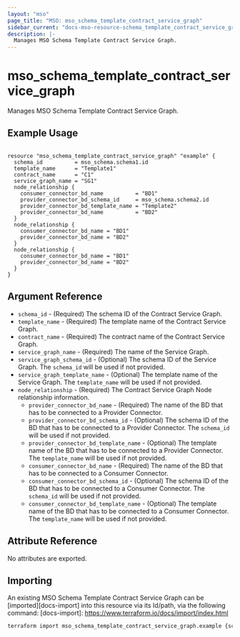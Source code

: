 ```yaml
---
layout: "mso"
page_title: "MSO: mso_schema_template_contract_service_graph"
sidebar_current: "docs-mso-resource-schema_template_contract_service_graph"
description: |-
  Manages MSO Schema Template Contract Service Graph.
---
```


# mso_schema_template_contract_service_graph #

Manages MSO Schema Template Contract Service Graph.

## Example Usage ##

```hcl

resource "mso_schema_template_contract_service_graph" "example" {
  schema_id          = mso_schema.schema1.id
  template_name      = "Template1"
  contract_name      = "C1"
  service_graph_name = "SG1"
  node_relationship {
    consumer_connector_bd_name          = "BD1"
    provider_connector_bd_schema_id     = mso_schema.schema2.id
    provider_connector_bd_template_name = "Template2"
    provider_connector_bd_name          = "BD2"
  }
  node_relationship {
    consumer_connector_bd_name = "BD1"
    provider_connector_bd_name = "BD2"
  }
  node_relationship {
    consumer_connector_bd_name = "BD1"
    provider_connector_bd_name = "BD2"
  }
}

```

## Argument Reference ##
* `schema_id` - (Required) The schema ID of the Contract Service Graph.
* `template_name` - (Required) The template name of the Contract Service Graph.
* `contract_name` - (Required) The contract name of the Contract Service Graph.
* `service_graph_name` - (Required) The name of the Service Graph.
* `service_graph_schema_id` - (Optional) The schema ID of the Service Graph. The `schema_id` will be used if not provided.
* `service_graph_template_name` - (Optional) The template name of the Service Graph. The `template_name` will be used if not provided.
* `node_relationship` - (Required) The Contract Service Graph Node relationship information.
  * `provider_connector_bd_name` - (Required) The name of the BD that has to be connected to a Provider Connector.
  * `provider_connector_bd_schema_id` - (Optional) The schema ID of the BD that has to be connected to a Provider Connector. The `schema_id` will be used if not provided.
  * `provider_connector_bd_template_name` - (Optional) The template name of the BD that has to be connected to a Provider Connector. The `template_name` will be used if not provided.
  * `consumer_connector_bd_name` - (Required) The name of the BD that has to be connected to a Consumer Connector.
  * `consumer_connector_bd_schema_id` - (Optional) The schema ID of the BD that has to be connected to a Consumer Connector. The `schema_id` will be used if not provided.
  * `consumer_connector_bd_template_name` - (Optional) The template name of the BD that has to be connected to a Consumer Connector. The `template_name` will be used if not provided.

## Attribute Reference ##

No attributes are exported.

## Importing ##

An existing MSO Schema Template Contract Service Graph can be [imported][docs-import] into this resource via its Id/path, via the following command: [docs-import]: <https://www.terraform.io/docs/import/index.html>

```bash
terraform import mso_schema_template_contract_service_graph.example {schema_id}/templates/{template_name}/contracts/{contract_name}
```